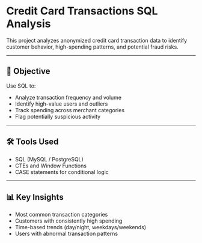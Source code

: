 
# Credit Card Transactions SQL Analysis

This project analyzes anonymized credit card transaction data to identify customer behavior, high-spending patterns, and potential fraud risks.

---

## 🧠 Objective

Use SQL to:

- Analyze transaction frequency and volume
- Identify high-value users and outliers
- Track spending across merchant categories
- Flag potentially suspicious activity

---

## 🛠️ Tools Used

- SQL (MySQL / PostgreSQL)
- CTEs and Window Functions
- CASE statements for conditional logic

---

## 📊 Key Insights

- Most common transaction categories
- Customers with consistently high spending
- Time-based trends (day/night, weekdays/weekends)
- Users with abnormal transaction patterns

